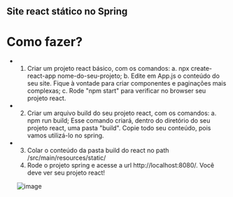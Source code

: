 ## Site react stático no Spring
# Como fazer?
- 1) Criar um projeto react básico, com os comandos:
     a. npx create-react-app nome-do-seu-projeto;
     b. Edite em App.js o conteúdo do seu site. Fique à vontade para criar componentes e paginações mais complexas;
     c. Rode "npm start" para verificar no browser seu projeto react.
- 2) Criar um arquivo build do seu projeto react, com os comandos:
     a. npm run build;
     Esse comando criará, dentro do diretório do seu projeto react, uma pasta "build". Copie todo seu conteúdo, pois vamos utilizá-lo no spring.
- 3) Colar o conteúdo da pasta build do react no path /src/main/resources/static/
  4) Rode o projeto spring e acesse a url http://localhost:8080/. Você deve ver seu projeto react!

   ![image](https://github.com/user-attachments/assets/dc6ee403-81dc-4555-86c6-732857b6c053)
